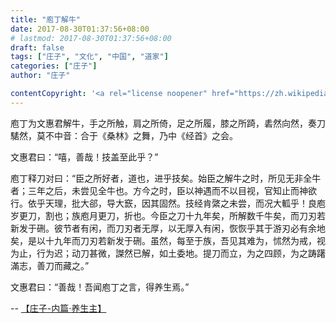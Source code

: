 ```yaml
---
title: "庖丁解牛"
date: 2017-08-30T01:37:56+08:00
# lastmod: 2017-08-30T01:37:56+08:00
draft: false
tags: ["庄子", "文化", "中国", "道家"]
categories: ["庄子"]
author: "庄子"

contentCopyright: '<a rel="license noopener" href="https://zh.wikipedia.org/wiki/%E5%BA%96%E4%B8%81%E8%A7%A3%E7%89%9B" target="_blank">Creative Commons Attribution-ShareAlike License</a>'
---
```


庖丁为文惠君解牛，手之所触，肩之所倚，足之所履，膝之所踦，砉然向然，奏刀騞然，莫不中音：合于《桑林》之舞，乃中《经首》之会。

文惠君曰：“嘻，善哉！技盖至此乎？”

庖丁释刀对曰：“臣之所好者，道也，进乎技矣。始臣之解牛之时，所见无非全牛者；三年之后，未尝见全牛也。方今之时，臣以神遇而不以目视，官知止而神欲行。依乎天理，批大郤，导大窾，因其固然。技经肯綮之未尝，而况大軱乎！良庖岁更刀，割也；族庖月更刀，折也。今臣之刀十九年矣，所解数千牛矣，而刀刃若新发于硎。彼节者有闲，而刀刃者无厚，以无厚入有闲，恢恢乎其于游刃必有余地矣，是以十九年而刀刃若新发于硎。虽然，每至于族，吾见其难为，怵然为戒，视为止，行为迟；动刀甚微，謋然已解，如土委地。提刀而立，为之四顾，为之踌躇滿志，善刀而藏之。”

文惠君曰：“善哉！吾闻庖丁之言，得养生焉。”


-- [【庄子-内篇·养生主】](http://so.gushiwen.org/guwen/bookv_3256.aspx)
